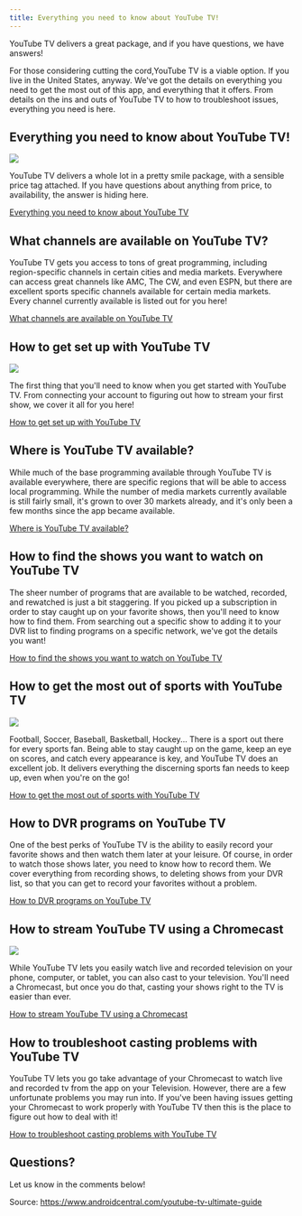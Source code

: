 ```yaml
---
title: Everything you need to know about YouTube TV! 
---
```


YouTube TV delivers a great package, and if you have questions, we have answers!

For those considering cutting the cord,YouTube TV is a viable option. If you live in the United States, anyway. We've got the details on everything you need to get the most out of this app, and everything that it offers. From details on the ins and outs of YouTube TV to how to troubleshoot issues, everything you need is here.

## Everything you need to know about YouTube TV!

![](http://img2.tuicool.com/uumU7n7.jpg!web)

YouTube TV delivers a whole lot in a pretty smile package, with a sensible price tag attached. If you have questions about anything from price, to availability, the answer is hiding here.

[Everything you need to know about YouTube TV](https://www.androidcentral.com/youtube-tv)

## What channels are available on YouTube TV?

YouTube TV gets you access to tons of great programming, including region-specific channels in certain cities and media markets. Everywhere can access great channels like AMC, The CW, and even ESPN, but there are excellent sports specific channels available for certain media markets. Every channel currently available is listed out for you here!

[What channels are available on YouTube TV](https://www.androidcentral.com/what-channels-are-available-youtube-tv)

## How to get set up with YouTube TV

![](http://img1.tuicool.com/eInuU3U.jpg!web)

The first thing that you'll need to know when you get started with YouTube TV. From connecting your account to figuring out how to stream your first show, we cover it all for you here!

[How to get set up with YouTube TV](https://www.androidcentral.com/how-get-set-youtube-tv)

## Where is YouTube TV available?

While much of the base programming available through YouTube TV is available everywhere, there are specific regions that will be able to access local programming. While the number of media markets currently available is still fairly small, it's grown to over 30 markets already, and it's only been a few months since the app became available.

[Where is YouTube TV available?](https://www.androidcentral.com/where-youtube-tv-available)

## How to find the shows you want to watch on YouTube TV

The sheer number of programs that are available to be watched, recorded, and rewatched is just a bit staggering. If you picked up a subscription in order to stay caught up on your favorite shows, then you'll need to know how to find them. From searching out a specific show to adding it to your DVR list to finding programs on a specific network, we've got the details you want!

[How to find the shows you want to watch on YouTube TV](https://www.androidcentral.com/how-find-shows-you-want-watch-youtube-tv)

## How to get the most out of sports with YouTube TV

![](http://img1.tuicool.com/UjMfmaN.jpg!web)

Football, Soccer, Baseball, Basketball, Hockey... There is a sport out there for every sports fan. Being able to stay caught up on the game, keep an eye on scores, and catch every appearance is key, and YouTube TV does an excellent job. It delivers everything the discerning sports fan needs to keep up, even when you're on the go!

[How to get the most out of sports with YouTube TV](https://www.androidcentral.com/how-get-most-out-sports-youtube-tv)

## How to DVR programs on YouTube TV

One of the best perks of YouTube TV is the ability to easily record your favorite shows and then watch them later at your leisure. Of course, in order to watch those shows later, you need to know how to record them. We cover everything from recording shows, to deleting shows from your DVR list, so that you can get to record your favorites without a problem.

[How to DVR programs on YouTube TV](https://www.androidcentral.com/how-dvr-programs-using-youtube-tv)

## How to stream YouTube TV using a Chromecast

![](http://img0.tuicool.com/ZvmEBfn.jpg!web)

While YouTube TV lets you easily watch live and recorded television on your phone, computer, or tablet, you can also cast to your television. You'll need a Chromecast, but once you do that, casting your shows right to the TV is easier than ever.

[How to stream YouTube TV using a Chromecast](https://www.androidcentral.com/how-stream-youtube-tv-using-chromecast)

## How to troubleshoot casting problems with YouTube TV

YouTube TV lets you go take advantage of your Chromecast to watch live and recorded tv from the app on your Television. However, there are a few unfortunate problems you may run into. If you've been having issues getting your Chromecast to work properly with YouTube TV then this is the place to figure out how to deal with it!

[How to troubleshoot casting problems with YouTube TV](https://www.androidcentral.com/how-troubleshoot-casting-problems-youtube-tv)

## Questions?

Let us know in the comments below!


Source: https://www.androidcentral.com/youtube-tv-ultimate-guide
